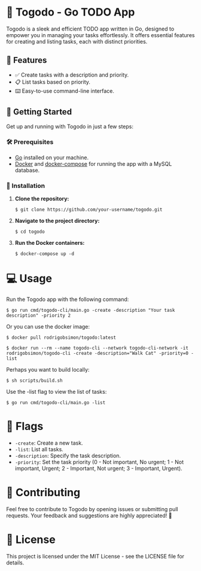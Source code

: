 # 🚀 Togodo - Go TODO App

Togodo is a sleek and efficient TODO app written in Go, designed to empower you in managing your tasks effortlessly. It offers essential features for creating and listing tasks, each with distinct priorities.

## 🌟 Features

- ✅ Create tasks with a description and priority.
- 📋 List tasks based on priority.
- ⌨️ Easy-to-use command-line interface.

## 🚦 Getting Started

Get up and running with Togodo in just a few steps:

### 🛠️ Prerequisites

- [Go](https://golang.org/) installed on your machine.
- [Docker](https://www.docker.com/) and [docker-compose](https://docs.docker.com/compose/) for running the app with a MySQL database.

### 🚀 Installation

1. **Clone the repository:**

   `$ git clone https://github.com/your-username/togodo.git`

2. **Navigate to the project directory:**

    `$ cd togodo`

3. **Run the Docker containers:**

    `$ docker-compose up -d`

# 💻 Usage

Run the Togodo app with the following command:

`$ go run cmd/togodo-cli/main.go -create -description "Your task description" -priority 2`

Or you can use the docker image:

`$ docker pull rodrigobsimon/togodo:latest`

`$ docker run --rm --name togodo-cli --network togodo-cli-network -it rodrigobsimon/togodo-cli -create -description="Walk Cat" -priority=0 -list`

Perhaps you want to build locally:

`$ sh scripts/build.sh`

Use the -list flag to view the list of tasks:

`$ go run cmd/togodo-cli/main.go -list`

# 🎏 Flags
- `-create`: Create a new task.
- `-list`: List all tasks.
- `-description`: Specify the task description.
- `-priority`: Set the task priority (0 - Not important, No urgent; 1 - Not important, Urgent; 2 - Important, Not urgent; 3 - Important, Urgent).

# 🤝 Contributing

Feel free to contribute to Togodo by opening issues or submitting pull requests. Your feedback and suggestions are highly appreciated! 🌈

# 📄 License

This project is licensed under the MIT License - see the LICENSE file for details.
